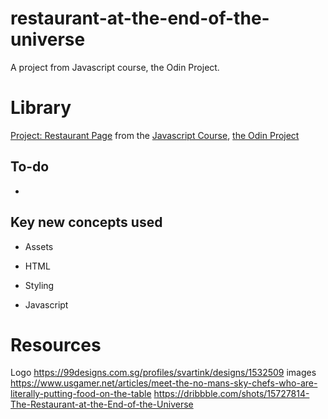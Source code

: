 # restaurant-at-the-end-of-the-universe
A project from Javascript course, the Odin Project.
 
# Library
[Project: Restaurant Page](https://www.theodinproject.com/lessons/node-path-javascript-restaurant-page) from the [Javascript Course](https://www.theodinproject.com/paths/full-stack-javascript/courses/javascript), [the Odin Project](https://www.theodinproject.com/)

## To-do
  - 

## Key new concepts used
- Assets
 
  
- HTML


- Styling

  
- Javascript


# Resources
Logo https://99designs.com.sg/profiles/svartink/designs/1532509
images https://www.usgamer.net/articles/meet-the-no-mans-sky-chefs-who-are-literally-putting-food-on-the-table
https://dribbble.com/shots/15727814-The-Restaurant-at-the-End-of-the-Universe